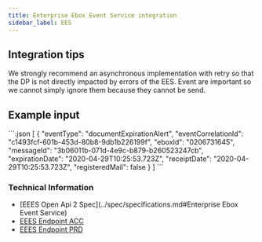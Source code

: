 ```yaml
---
title: Enterprise Ebox Event Service integration
sidebar_label: EES
---
```



## Integration tips

We strongly recommend an asynchronous implementation with retry so that the DP  is not directly impacted by errors of the EES. Event are important so we cannot simply ignore them because they cannot be send.

## Example input

´´´:json
[
    {
      "eventType": "documentExpirationAlert",
      "eventCorrelationId": "c1493fcf-601b-453d-80b8-9db1b226199f",
      "eboxId": "0206731645",
      "messageId": "3b06011b-071d-4e9c-b879-b260523247cb",
      "expirationDate": "2020-04-29T10:25:53.723Z",
      "receiptDate": "2020-04-29T10:25:53.723Z",
      "registeredMail": false
    }
  ]
´´´

### Technical Information

- [EEES Open Api 2 Spec](../spec/specifications.md#Enterprise Ebox Event Service)
- [EEES Endpoint ACC](https://public.int.fedservices.be/EventServices/Ebox/enterprise/document/events)
- [EEES Endpoint PRD](https://public.fedservices.be/EventServices/Ebox/enterprise/document/events)